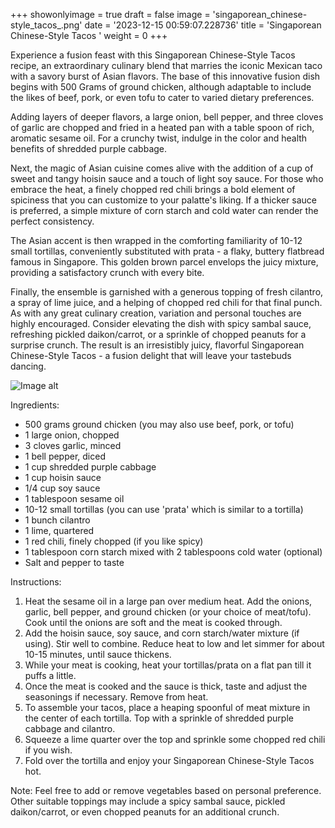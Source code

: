 +++ 
showonlyimage = true 
draft = false 
image = 'singaporean_chinese-style_tacos_.png'
date = '2023-12-15 00:59:07.228736' 
title = 'Singaporean Chinese-Style Tacos ' 
weight = 0
+++ 
 
Experience a fusion feast with this Singaporean Chinese-Style Tacos recipe, an extraordinary culinary blend that marries the iconic Mexican taco with a savory burst of Asian flavors. The base of this innovative fusion dish begins with 500 Grams of ground chicken, although adaptable to include the likes of beef, pork, or even tofu to cater to varied dietary preferences.

Adding layers of deeper flavors, a large onion, bell pepper, and three cloves of garlic are chopped and fried in a heated pan with a table spoon of rich, aromatic sesame oil. For a crunchy twist, indulge in the color and health benefits of shredded purple cabbage.

Next, the magic of Asian cuisine comes alive with the addition of a cup of sweet and tangy hoisin sauce and a touch of light soy sauce. For those who embrace the heat, a finely chopped red chili brings a bold element of spiciness that you can customize to your palatte's liking. If a thicker sauce is preferred, a simple mixture of corn starch and cold water can render the perfect consistency.

The Asian accent is then wrapped in the comforting familiarity of 10-12 small tortillas, conveniently substituted with prata - a flaky, buttery flatbread famous in Singapore. This golden brown parcel envelops the juicy mixture, providing a satisfactory crunch with every bite.

Finally, the ensemble is garnished with a generous topping of fresh cilantro, a spray of lime juice, and a helping of chopped red chili for that final punch. As with any great culinary creation, variation and personal touches are highly encouraged. Consider elevating the dish with spicy sambal sauce, refreshing pickled daikon/carrot, or a sprinkle of chopped peanuts for a surprise crunch. The result is an irresistibly juicy, flavorful Singaporean Chinese-Style Tacos - a fusion delight that will leave your tastebuds dancing. 

![Image alt](/singaporean_chinese-style_tacos_.png '300px')

Ingredients: 
- 500 grams ground chicken (you may also use beef, pork, or tofu)
- 1 large onion, chopped
- 3 cloves garlic, minced
- 1 bell pepper, diced
- 1 cup shredded purple cabbage 
- 1 cup hoisin sauce
- 1/4 cup soy sauce
- 1 tablespoon sesame oil
- 10-12 small tortillas (you can use 'prata' which is similar to a tortilla)
- 1 bunch cilantro
- 1 lime, quartered
- 1 red chili, finely chopped (if you like spicy)
- 1 tablespoon corn starch mixed with 2 tablespoons cold water (optional)
- Salt and pepper to taste

Instructions:
1. Heat the sesame oil in a large pan over medium heat. Add the onions, garlic, bell pepper, and ground chicken (or your choice of meat/tofu). Cook until the onions are soft and the meat is cooked through.
2. Add the hoisin sauce, soy sauce, and corn starch/water mixture (if using). Stir well to combine. Reduce heat to low and let simmer for about 10-15 minutes, until sauce thickens. 
3. While your meat is cooking, heat your tortillas/prata on a flat pan till it puffs a little. 
4. Once the meat is cooked and the sauce is thick, taste and adjust the seasonings if necessary. Remove from heat.
5. To assemble your tacos, place a heaping spoonful of meat mixture in the center of each tortilla. Top with a sprinkle of shredded purple cabbage and cilantro. 
6. Squeeze a lime quarter over the top and sprinkle some chopped red chili if you wish. 
7. Fold over the tortilla and enjoy your Singaporean Chinese-Style Tacos hot.

Note: Feel free to add or remove vegetables based on personal preference. Other suitable toppings may include a spicy sambal sauce, pickled daikon/carrot, or even chopped peanuts for an additional crunch.